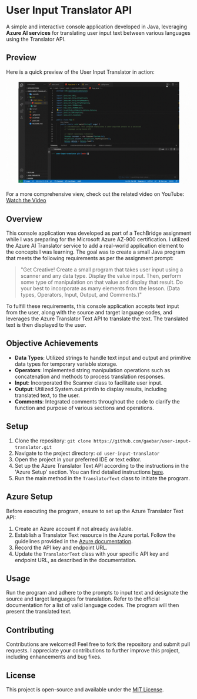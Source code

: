 # User Input Translator API

A simple and interactive console application developed in Java, leveraging **Azure AI services** for translating user input text between various languages using the Translator API.

## Preview

Here is a quick preview of the User Input Translator in action:

![User Input Translator Demo](media/user-input-translator-app.gif)

For a more comprehensive view, check out the related video on YouTube:
[Watch the Video](https://youtu.be/sE_CXF_LvSE)


## Overview

This console application was developed as part of a TechBridge assignment while I was preparing for the Microsoft Azure AZ-900 certification. I utilized the Azure AI Translator service to add a real-world application element to the concepts I was learning. The goal was to create a small Java program that meets the following requirements as per the assignment prompt:

> "Get Creative! Create a small program that takes user input using a scanner and any data type. Display the value input. Then, perform some type of manipulation on that value and display that result. Do your best to incorporate as many elements from the lesson. (Data types, Operators, Input, Output, and Comments.)"

To fulfill these requirements, this console application accepts text input from the user, along with the source and target language codes, and leverages the Azure Translator Text API to translate the text. The translated text is then displayed to the user.

## Objective Achievements

- **Data Types**: Utilized strings to handle text input and output and primitive data types for temporary variable storage.
- **Operators**: Implemented string manipulation operations such as concatenation and methods to process translation responses.
- **Input**: Incorporated the Scanner class to facilitate user input.
- **Output**: Utilized System.out.println to display results, including translated text, to the user.
- **Comments**: Integrated comments throughout the code to clarify the function and purpose of various sections and operations.

## Setup

1. Clone the repository: `git clone https://github.com/gaebar/user-input-translator.git`
2. Navigate to the project directory: `cd user-input-translator`
3. Open the project in your preferred IDE or text editor.
4. Set up the Azure Translator Text API according to the instructions in the 'Azure Setup' section. You can find detailed instructions [here](https://learn.microsoft.com/en-us/azure/ai-services/translator/).
5. Run the main method in the `TranslatorText` class to initiate the program.

## Azure Setup

Before executing the program, ensure to set up the Azure Translator Text API:

1. Create an Azure account if not already available.
2. Establish a Translator Text resource in the Azure portal. Follow the guidelines provided in the [Azure documentation](https://learn.microsoft.com/en-us/azure/ai-services/translator/).
3. Record the API key and endpoint URL.
4. Update the `TranslatorText` class with your specific API key and endpoint URL, as described in the documentation.

## Usage

Run the program and adhere to the prompts to input text and designate the source and target languages for translation. Refer to the official documentation for a list of valid language codes. The program will then present the translated text.

## Contributing

Contributions are welcomed! Feel free to fork the repository and submit pull requests. I appreciate your contributions to further improve this project, including enhancements and bug fixes.

## License

This project is open-source and available under the [MIT License](https://opensource.org/licenses/MIT).
